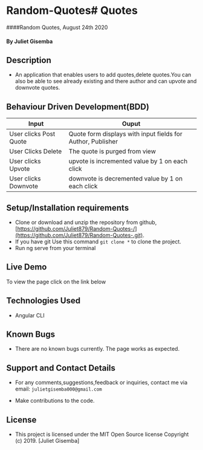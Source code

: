 # Random-Quotes# Quotes
####Random Quotes, August 24th 2020
#### By **Juliet Gisemba**

## Description
- An application that enables users to add quotes,delete quotes.You can also be able to see already existing and there author and can upvote and downvote quotes.

## Behaviour Driven Development(BDD)

| Input                        | Ouput                                                                                            |
|--------------------------    |----------------------------------------------------------------------------------------------    |
| User clicks Post  Quote     | Quote form displays with input fields for Author, Publisher                  |
| User Clicks Delete           | The quote is purged from view             |
| User clicks Upvote        |   upvote is incremented value by   1 on each click      |
| User clicks Downvote     | downvote is decremented value by 1 on each click     |

## Setup/Installation requirements

- Clone  or download and unzip the repository from github, [https://github.com/Juliet879/Random-Quotes-/](https://github.com/Juliet879/Random-Quotes-.git).
- If you have git Use this command `git clone *` to clone the project.
- Run ng serve from your terminal

## Live Demo
To view the page click on the link below

## Technologies Used
- Angular CLI

## Known Bugs
- There are no known bugs currently. The page works as expected.

## Support and Contact Details
- For any comments,suggestions,feedback or inquiries, contact me via email: `julietgisemba000@gmail.com`


- Make contributions to the code.

## License
- This project is licensed under the MIT Open Source license Copyright (c) 2019. [Juliet Gisemba]
